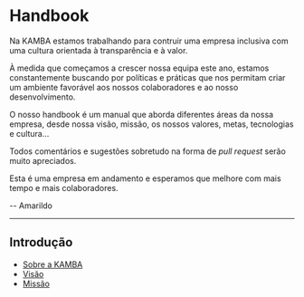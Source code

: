 # Handbook

Na KAMBA estamos trabalhando para contruir uma empresa inclusiva com uma cultura orientada à transparência e à valor.

À medida que começamos a crescer nossa equipa este ano, estamos constantemente buscando por políticas e práticas que nos permitam criar um ambiente favorável aos nossos colaboradores e ao nosso desenvolvimento.

O nosso handbook é um manual que aborda diferentes áreas da nossa empresa, desde nossa visão, missão, os nossos valores, metas, tecnologias e cultura...

Todos comentários e sugestões sobretudo na forma de *pull request* serão muito apreciados.

Esta é uma empresa em andamento e esperamos que melhore com mais tempo e mais colaboradores.

-- Amarildo

---

## Introdução

- [Sobre a KAMBA](https://github.com/usekamba/handbook/blob/master/sobre-a-kamba.md)
- [Visão](https://github.com/usekamba/handbook/blob/master/visao.md)
- [Missão](https://github.com/usekamba/handbook/blob/master/missao.md)